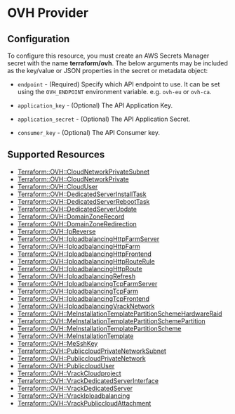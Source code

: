 # OVH Provider

## Configuration

To configure this resource, you must create an AWS Secrets Manager secret with the name **terraform/ovh**. The below arguments may be included as the key/value or JSON properties in the secret or metadata object:

* `endpoint` - (Required) Specify which API endpoint to use.
  It can be set using the `OVH_ENDPOINT` environment
  variable. e.g. `ovh-eu` or `ovh-ca`.

* `application_key` - (Optional) The API Application Key.

* `application_secret` - (Optional) The API Application Secret.

* `consumer_key` - (Optional) The API Consumer key.


## Supported Resources

* [Terraform::OVH::CloudNetworkPrivateSubnet](../resources/ovh/Terraform-OVH-CloudNetworkPrivateSubnet/docs/README.md)
* [Terraform::OVH::CloudNetworkPrivate](../resources/ovh/Terraform-OVH-CloudNetworkPrivate/docs/README.md)
* [Terraform::OVH::CloudUser](../resources/ovh/Terraform-OVH-CloudUser/docs/README.md)
* [Terraform::OVH::DedicatedServerInstallTask](../resources/ovh/Terraform-OVH-DedicatedServerInstallTask/docs/README.md)
* [Terraform::OVH::DedicatedServerRebootTask](../resources/ovh/Terraform-OVH-DedicatedServerRebootTask/docs/README.md)
* [Terraform::OVH::DedicatedServerUpdate](../resources/ovh/Terraform-OVH-DedicatedServerUpdate/docs/README.md)
* [Terraform::OVH::DomainZoneRecord](../resources/ovh/Terraform-OVH-DomainZoneRecord/docs/README.md)
* [Terraform::OVH::DomainZoneRedirection](../resources/ovh/Terraform-OVH-DomainZoneRedirection/docs/README.md)
* [Terraform::OVH::IpReverse](../resources/ovh/Terraform-OVH-IpReverse/docs/README.md)
* [Terraform::OVH::IploadbalancingHttpFarmServer](../resources/ovh/Terraform-OVH-IploadbalancingHttpFarmServer/docs/README.md)
* [Terraform::OVH::IploadbalancingHttpFarm](../resources/ovh/Terraform-OVH-IploadbalancingHttpFarm/docs/README.md)
* [Terraform::OVH::IploadbalancingHttpFrontend](../resources/ovh/Terraform-OVH-IploadbalancingHttpFrontend/docs/README.md)
* [Terraform::OVH::IploadbalancingHttpRouteRule](../resources/ovh/Terraform-OVH-IploadbalancingHttpRouteRule/docs/README.md)
* [Terraform::OVH::IploadbalancingHttpRoute](../resources/ovh/Terraform-OVH-IploadbalancingHttpRoute/docs/README.md)
* [Terraform::OVH::IploadbalancingRefresh](../resources/ovh/Terraform-OVH-IploadbalancingRefresh/docs/README.md)
* [Terraform::OVH::IploadbalancingTcpFarmServer](../resources/ovh/Terraform-OVH-IploadbalancingTcpFarmServer/docs/README.md)
* [Terraform::OVH::IploadbalancingTcpFarm](../resources/ovh/Terraform-OVH-IploadbalancingTcpFarm/docs/README.md)
* [Terraform::OVH::IploadbalancingTcpFrontend](../resources/ovh/Terraform-OVH-IploadbalancingTcpFrontend/docs/README.md)
* [Terraform::OVH::IploadbalancingVrackNetwork](../resources/ovh/Terraform-OVH-IploadbalancingVrackNetwork/docs/README.md)
* [Terraform::OVH::MeInstallationTemplatePartitionSchemeHardwareRaid](../resources/ovh/Terraform-OVH-MeInstallationTemplatePartitionSchemeHardwareRaid/docs/README.md)
* [Terraform::OVH::MeInstallationTemplatePartitionSchemePartition](../resources/ovh/Terraform-OVH-MeInstallationTemplatePartitionSchemePartition/docs/README.md)
* [Terraform::OVH::MeInstallationTemplatePartitionScheme](../resources/ovh/Terraform-OVH-MeInstallationTemplatePartitionScheme/docs/README.md)
* [Terraform::OVH::MeInstallationTemplate](../resources/ovh/Terraform-OVH-MeInstallationTemplate/docs/README.md)
* [Terraform::OVH::MeSshKey](../resources/ovh/Terraform-OVH-MeSshKey/docs/README.md)
* [Terraform::OVH::PubliccloudPrivateNetworkSubnet](../resources/ovh/Terraform-OVH-PubliccloudPrivateNetworkSubnet/docs/README.md)
* [Terraform::OVH::PubliccloudPrivateNetwork](../resources/ovh/Terraform-OVH-PubliccloudPrivateNetwork/docs/README.md)
* [Terraform::OVH::PubliccloudUser](../resources/ovh/Terraform-OVH-PubliccloudUser/docs/README.md)
* [Terraform::OVH::VrackCloudproject](../resources/ovh/Terraform-OVH-VrackCloudproject/docs/README.md)
* [Terraform::OVH::VrackDedicatedServerInterface](../resources/ovh/Terraform-OVH-VrackDedicatedServerInterface/docs/README.md)
* [Terraform::OVH::VrackDedicatedServer](../resources/ovh/Terraform-OVH-VrackDedicatedServer/docs/README.md)
* [Terraform::OVH::VrackIploadbalancing](../resources/ovh/Terraform-OVH-VrackIploadbalancing/docs/README.md)
* [Terraform::OVH::VrackPubliccloudAttachment](../resources/ovh/Terraform-OVH-VrackPubliccloudAttachment/docs/README.md)
